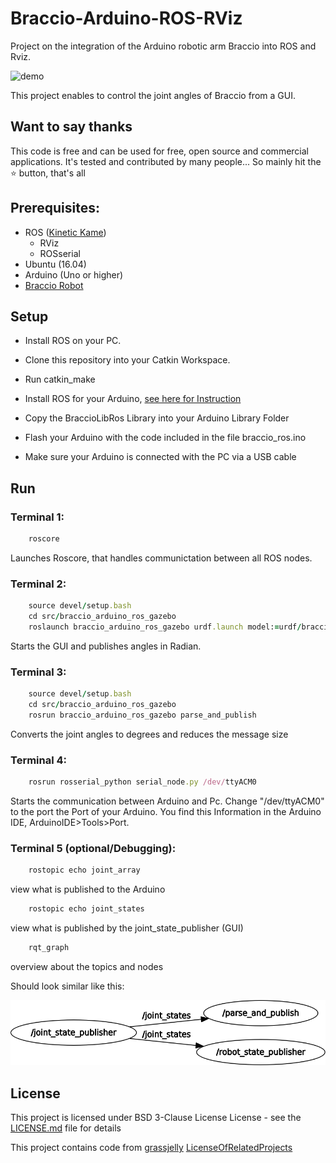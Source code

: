 # Braccio-Arduino-ROS-RViz
Project on the integration of the Arduino robotic arm Braccio into ROS and Rviz.

![demo](Demo/Demo.gif)

This project enables to control the joint angles of Braccio from a GUI.

## Want to say thanks

 This code is free and can be used for free, open source and commercial applications. It's tested and contributed by many people... So mainly hit the :star: button, that's all 


## Prerequisites:


* ROS ([Kinetic Kame](http://wiki.ros.org/kinetic))
	* RViz
	* ROSserial
* Ubuntu (16.04)
* Arduino (Uno or higher)
* [Braccio Robot](https://store.arduino.cc/tinkerkit-braccio)

## Setup
* Install ROS on your PC.
* Clone this repository into your Catkin Workspace.
* Run catkin_make

* Install ROS for your Arduino, [see here for Instruction](http://wiki.ros.org/rosserial_arduino/Tutorials/Arduino%20IDE%20Setup) 
* Copy the BraccioLibRos Library into your Arduino Library Folder
* Flash your Arduino with the code included in the file braccio_ros.ino

* Make sure your Arduino is connected with the PC via a USB cable

## Run

### Terminal 1:
```ruby
	roscore
```

Launches Roscore, that handles communictation between all ROS nodes.

### Terminal 2:
```ruby
	source devel/setup.bash
	cd src/braccio_arduino_ros_gazebo
	roslaunch braccio_arduino_ros_gazebo urdf.launch model:=urdf/braccio_arm.urdf
```

Starts the GUI and publishes angles in Radian.

### Terminal 3:
```ruby
	source devel/setup.bash
	cd src/braccio_arduino_ros_gazebo
	rosrun braccio_arduino_ros_gazebo parse_and_publish
```

Converts the joint angles to degrees and reduces the message size 

### Terminal 4:
```ruby
    rosrun rosserial_python serial_node.py /dev/ttyACM0
```

Starts the communication between Arduino and Pc.
Change "/dev/ttyACM0" to the port the Port of your Arduino. 
You find this Information in the Arduino IDE, ArduinoIDE>Tools>Port.

### Terminal 5 (optional/Debugging):
```ruby
	rostopic echo joint_array
```

view what is published to the Arduino

```ruby
	rostopic echo joint_states
```

view what is published by the joint_state_publisher (GUI)

```ruby
	rqt_graph
```

overview about the topics and nodes

Should look similar like this:

![Alt text](Demo/rosgraph.png)

## License


This project is licensed under  BSD 3-Clause License License - see the [LICENSE.md](LICENSE.md) file for details

This project contains code from [grassjelly](https://github.com/grassjelly/ros_braccio_urdf) [LicenseOfRelatedProjects](Licenses_Related_Projects.md)